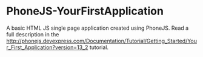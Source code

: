 PhoneJS-YourFirstApplication
==================

A basic HTML JS single page application created using PhoneJS. Read a full description in the http://phonejs.devexpress.com/Documentation/Tutorial/Getting_Started/Your_First_Application?version=13_2 tutorial.
